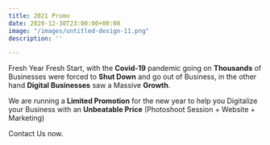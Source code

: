 ```yaml
---
title: 2021 Promo
date: 2020-12-30T23:00:00+00:00
image: "/images/untitled-design-11.png"
description: ''

---
```

Fresh Year Fresh Start, with the **Covid-19** pandemic going on **Thousands** of Businesses were forced to **Shut Down** and go out of Business, in the other hand **Digital Businesses** saw a Massive **Growth**.  
  
We are running a **Limited Promotion** for the new year to help you Digitalize your Business with an **Unbeatable Price** (Photoshoot Session + Website + Marketing)

Contact Us now.